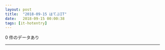 ```yaml
---
layout: post
title:  "2018-09-15 はてぶIT"
date:   2018-09-15 00:00:38
tags: [it-hotentry]
---
```

0 件のデータあり

<hr>
